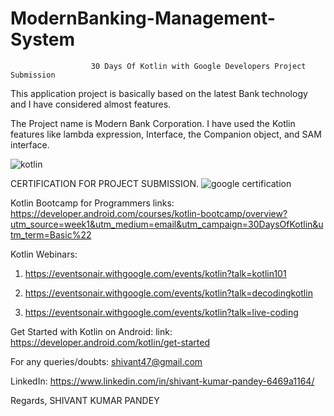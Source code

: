 # ModernBanking-Management-System
                      30 Days Of Kotlin with Google Developers Project Submission


This application project is basically based on the latest Bank technology and I have considered almost features. 

The Project name is Modern Bank Corporation. I have used the Kotlin features like lambda expression, Interface, the Companion object, and SAM interface.





![kotlin](https://user-images.githubusercontent.com/50301680/83848868-22a72380-a72c-11ea-9e12-b859d8697606.png)





CERTIFICATION FOR PROJECT SUBMISSION.
![google certification](https://user-images.githubusercontent.com/50301680/86451190-2c767380-bd38-11ea-937d-4842f81eea3e.png)













Kotlin Bootcamp for Programmers links: https://developer.android.com/courses/kotlin-bootcamp/overview?utm_source=week1&utm_medium=email&utm_campaign=30DaysOfKotlin&utm_term=Basic%22


Kotlin Webinars: 
1. https://eventsonair.withgoogle.com/events/kotlin?talk=kotlin101

2. https://eventsonair.withgoogle.com/events/kotlin?talk=decodingkotlin

3. https://eventsonair.withgoogle.com/events/kotlin?talk=live-coding




Get Started with Kotlin on Android:
link: https://developer.android.com/kotlin/get-started















For any queries/doubts: shivant47@gmail.com

LinkedIn: https://www.linkedin.com/in/shivant-kumar-pandey-6469a1164/


Regards,
SHIVANT KUMAR PANDEY

